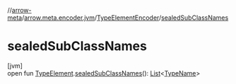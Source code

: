 //[arrow-meta](../../../index.md)/[arrow.meta.encoder.jvm](../index.md)/[TypeElementEncoder](index.md)/[sealedSubClassNames](sealed-sub-class-names.md)

# sealedSubClassNames

[jvm]\
open fun [TypeElement](https://docs.oracle.com/javase/8/docs/api/javax/lang/model/element/TypeElement.html).[sealedSubClassNames](sealed-sub-class-names.md)(): [List](https://kotlinlang.org/api/latest/jvm/stdlib/kotlin.collections/-list/index.html)&lt;[TypeName](../../arrow.meta.ast/-type-name/index.md)&gt;
